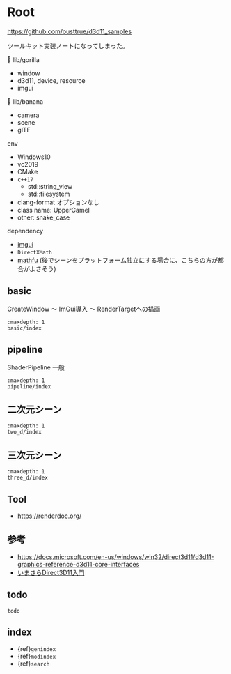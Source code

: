 # Root

<https://github.com/ousttrue/d3d11_samples>

ツールキット実装ノートになってしまった。

🦍 lib/gorilla

-   window
-   d3d11, device, resource
-   imgui

🍌 lib/banana

-   camera
-   scene
-   glTF

env

-   Windows10
-   vc2019
-   CMake
-   `c++17`
    -   std::string_view
    -   std::filesystem
-   clang-format オプションなし
-   class name: UpperCamel
-   other: snake_case

dependency

-   [imgui](https://github.com/ocornut/imgui)
-   `DirectXMath`
-   [mathfu](https://github.com/google/mathfu) (後でシーンをプラットフォーム独立にする場合に、こちらの方が都合がよさそう)

## basic

CreateWindow ～ ImGui導入 ～ RenderTargetへの描画

```{toctree}
:maxdepth: 1
basic/index
```

## pipeline

ShaderPipeline 一般

```{toctree}
:maxdepth: 1
pipeline/index
```

## 二次元シーン

```{toctree}
:maxdepth: 1
two_d/index
```

## 三次元シーン

```{toctree}
:maxdepth: 1
three_d/index
```

## Tool

-   <https://renderdoc.org/>

## 参考

-   <https://docs.microsoft.com/en-us/windows/win32/direct3d11/d3d11-graphics-reference-d3d11-core-interfaces>
-   [いまさらDirect3D11入門](https://tositeru.github.io/ImasaraDX11/)

## todo

```{toctree}
todo
```

## index

-   {ref}`genindex`
-   {ref}`modindex`
-   {ref}`search`
